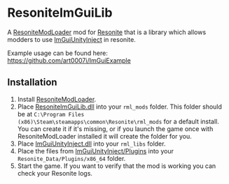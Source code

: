 # ResoniteImGuiLib

A [ResoniteModLoader](https://github.com/resonite-modding-group/ResoniteModLoader) mod for [Resonite](https://resonite.com/) that is a library which allows modders to use [ImGuiUnityInject](https://github.com/art0007i/ImGuiUnityInject) in resonite.

Example usage can be found here: https://github.com/art0007i/ImGuiExample

## Installation
1. Install [ResoniteModLoader](https://github.com/resonite-modding-group/ResoniteModLoader).
1. Place [ResoniteImGuiLib.dll](https://github.com/art0007i/ResoniteImGuiLib/releases/latest/download/ResoniteImGuiLib.dll) into your `rml_mods` folder. This folder should be at `C:\Program Files (x86)\Steam\steamapps\common\Resonite\rml_mods` for a default install. You can create it if it's missing, or if you launch the game once with ResoniteModLoader installed it will create the folder for you.
2. Place [ImGuiUnityInject.dll](https://github.com/art0007i/ImGuiUnityInject/releases/latest/download/ImGuiUnityInject.dll) into your `rml_libs` folder.
3. Place  the files from [ImGuiUnityInject/Plugins](https://github.com/art0007i/ImGuiUnityInject/tree/master/Plugins) into your `Resonite_Data/Plugins/x86_64` folder.
1. Start the game. If you want to verify that the mod is working you can check your Resonite logs.
